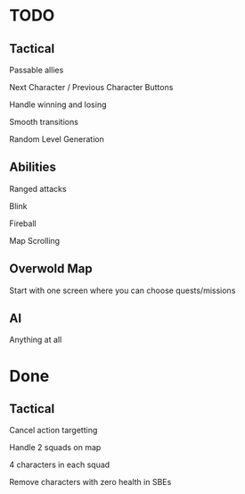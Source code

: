 TODO
====

Tactical
--------
Passable allies

Next Character / Previous Character Buttons

Handle winning and losing

Smooth transitions

Random Level Generation

Abilities
---------
Ranged attacks

Blink

Fireball

Map Scrolling


Overwold Map
------------
Start with one screen where you can choose quests/missions

AI
--
Anything at all

Done
====

Tactical
--------
Cancel action targetting

Handle 2 squads on map

4 characters in each squad

Remove characters with zero health in SBEs

